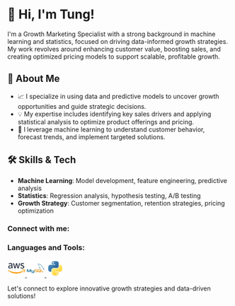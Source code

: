 # 👋 Hi, I'm Tung!

I'm a Growth Marketing Specialist with a strong background in machine learning and statistics, focused on driving data-informed growth strategies. My work revolves around enhancing customer value, boosting sales, and creating optimized pricing models to support scalable, profitable growth.

## 🚀 About Me
- 📈 I specialize in using data and predictive models to uncover growth opportunities and guide strategic decisions.
- 💡 My expertise includes identifying key sales drivers and applying statistical analysis to optimize product offerings and pricing.
- 🤖 I leverage machine learning to understand customer behavior, forecast trends, and implement targeted solutions.

## 🛠️ Skills & Tech
- **Machine Learning**: Model development, feature engineering, predictive analysis
- **Statistics**: Regression analysis, hypothesis testing, A/B testing
- **Growth Strategy**: Customer segmentation, retention strategies, pricing optimization


<h3 align="left">Connect with me:</h3>
<p align="left">
</p>

<h3 align="left">Languages and Tools:</h3>
<p align="left"> <a href="https://aws.amazon.com" target="_blank" rel="noreferrer"> <img src="https://raw.githubusercontent.com/devicons/devicon/master/icons/amazonwebservices/amazonwebservices-original-wordmark.svg" alt="aws" width="40" height="40"/> </a> <a href="https://www.mysql.com/" target="_blank" rel="noreferrer"> <img src="https://raw.githubusercontent.com/devicons/devicon/master/icons/mysql/mysql-original-wordmark.svg" alt="mysql" width="40" height="40"/> </a> <a href="https://www.python.org" target="_blank" rel="noreferrer"> <img src="https://raw.githubusercontent.com/devicons/devicon/master/icons/python/python-original.svg" alt="python" width="40" height="40"/> </a> </p>

Let's connect to explore innovative growth strategies and data-driven solutions!

